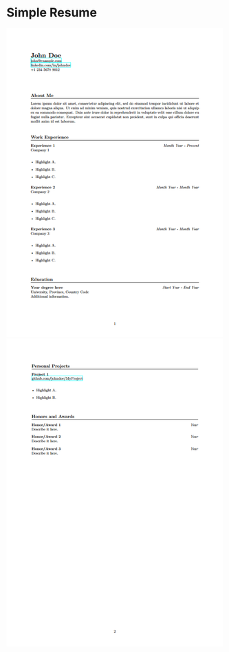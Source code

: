# Simple Resume

![Preview of LaTeX Resume Template](./preview.png)
![Preview of LaTeX Resume Template](./preview-page-2.png)
